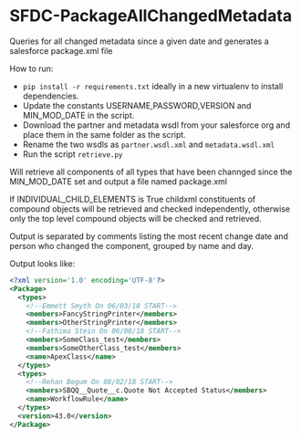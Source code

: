 # SFDC-PackageAllChangedMetadata
Queries for all changed metadata since a given date and generates a salesforce package.xml file

How to run:
 - `pip install -r requirements.txt` ideally in a new virtualenv to install dependencies.
 - Update the constants USERNAME,PASSWORD,VERSION and MIN_MOD_DATE in the script.
 - Download the partner and metadata wsdl from your salesforce org and place them in the same folder as the script.
 - Rename the two wsdls as `partner.wsdl.xml` and `metadata.wsdl.xml`
 - Run the script `retrieve.py`

Will retrieve all components of all types that have been channged since the MIN_MOD_DATE set and output a file named package.xml

If INDIVIDUAL_CHILD_ELEMENTS is True childxml constituents of compound objects will be retrieved and checked independently, otherwise only the top level compound objects will be checked and retrieved.

Output is separated by comments listing the most recent change date and person who changed the component, grouped by name and day.

Output looks like:

```xml
<?xml version='1.0' encoding='UTF-8'?>
<Package>
  <types>
    <!--Emmett Smyth On 06/03/18 START-->
    <members>FancyStringPrinter</members>
    <members>OtherStringPrinter</members>
    <!--Fathima Stein On 06/08/18 START-->
    <members>SomeClass_test</members>
    <members>SomeOtherClass_test</members>
    <name>ApexClass</name>
  </types>
  <types>
    <!--Rehan Begum On 08/02/18 START-->
    <members>SBQQ__Quote__c.Quote Not Accepted Status</members>
    <name>WorkflowRule</name>
  </types>
  <version>43.0</version>
</Package>
```
